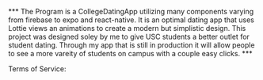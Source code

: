 *** The Program is a CollegeDatingApp utilizing many components varying from firebase to expo and react-native. 
It is an optimal dating app that uses Lottie views an animations to create a modern but simplistic design. This project
was designed soley by me to give USC students a better outlet for student dating. Through my app that is still in production
it will allow people to see a more vareity of students on campus with a couple easy clicks. ***

Terms of Service:

